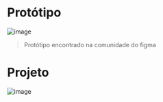 # Protótipo
![image](https://user-images.githubusercontent.com/86635292/212523993-6d863709-03b7-4852-997a-42162c8b39bf.png)

>Protótipo encontrado na comunidade do figma

# Projeto
![image](https://user-images.githubusercontent.com/86635292/212524019-571b3543-7090-444e-88ab-90c73e6f02ae.png)
